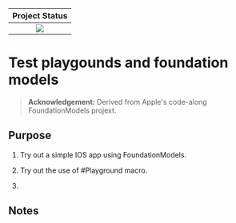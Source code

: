 
| **Project Status**          |
|:---------------------------:|
|![][project-status-img] |

[project-status-img]: https://img.shields.io/badge/lifecycle-experimental-orange.svg
[CI]:https://github.com/StanJulia/StanIO.jl/actions/workflows/CI.yml/badge.svg

# Test playgounds and foundation models

> **Acknowledgement:** Derived from Apple's code-along FoundationModels projext.

## Purpose

1. Try out a simple IOS app using FoundationModels.

2. Try out the use of #Playground macro.

3.


## Notes
